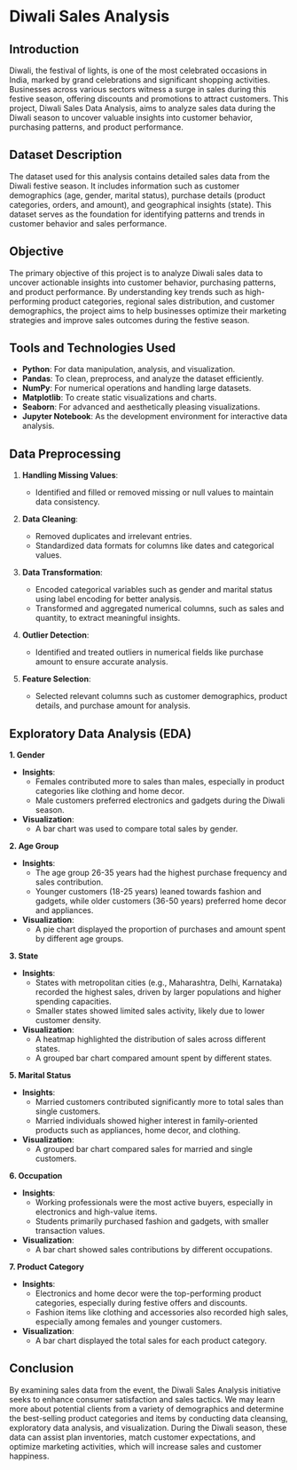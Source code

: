 # Diwali Sales Analysis

## Introduction
Diwali, the festival of lights, is one of the most celebrated occasions in India, marked by grand celebrations and significant shopping activities. Businesses across various sectors witness a surge in sales during this festive season, offering discounts and promotions to attract customers. This project, Diwali Sales Data Analysis, aims to analyze sales data during the Diwali season to uncover valuable insights into customer behavior, purchasing patterns, and product performance.

## Dataset Description
The dataset used for this analysis contains detailed sales data from the Diwali festive season. It includes information such as customer demographics (age, gender, marital status), purchase details (product categories, orders, and amount), and geographical insights (state). This dataset serves as the foundation for identifying patterns and trends in customer behavior and sales performance.

## Objective
The primary objective of this project is to analyze Diwali sales data to uncover actionable insights into customer behavior, purchasing patterns, and product performance. By understanding key trends such as high-performing product categories, regional sales distribution, and customer demographics, the project aims to help businesses optimize their marketing strategies and improve sales outcomes during the festive season.

## Tools and Technologies Used
* **Python**: For data manipulation, analysis, and visualization.
* **Pandas**: To clean, preprocess, and analyze the dataset efficiently.
* **NumPy**: For numerical operations and handling large datasets.
* **Matplotlib**: To create static visualizations and charts.
* **Seaborn**: For advanced and aesthetically pleasing visualizations.
* **Jupyter Notebook**: As the development environment for interactive data analysis.

## Data Preprocessing
1. **Handling Missing Values**:
   * Identified and filled or removed missing or null values to maintain data consistency.

2. **Data Cleaning**:
   * Removed duplicates and irrelevant entries.
   * Standardized data formats for columns like dates and categorical values.

3. **Data Transformation**:
   * Encoded categorical variables such as gender and marital status using label encoding for better analysis.
   * Transformed and aggregated numerical columns, such as sales and quantity, to extract meaningful insights.

4. **Outlier Detection**:
   * Identified and treated outliers in numerical fields like purchase amount to ensure accurate analysis.

5. **Feature Selection**:
   * Selected relevant columns such as customer demographics, product details, and purchase amount for analysis.

## Exploratory Data Analysis (EDA)
**1. Gender**
* **Insights**:
  * Females contributed more to sales than males, especially in product categories like clothing and home decor.
  * Male customers preferred electronics and gadgets during the Diwali season.
* **Visualization**:
  * A bar chart was used to compare total sales by gender.

**2. Age Group**
* **Insights**:
  * The age group 26-35 years had the highest purchase frequency and sales contribution.
  * Younger customers (18-25 years) leaned towards fashion and gadgets, while older customers (36-50 years) preferred home decor and appliances.
* **Visualization**:
  * A pie chart displayed the proportion of purchases and amount spent by different age groups.

**3. State**
* **Insights**:
  * States with metropolitan cities (e.g., Maharashtra, Delhi, Karnataka) recorded the highest sales, driven by larger populations and higher spending capacities.
  * Smaller states showed limited sales activity, likely due to lower customer density.
* **Visualization**:
  * A heatmap highlighted the distribution of sales across different states.
  * A grouped bar chart compared amount spent by different states.

**5. Marital Status**
* **Insights**:
  * Married customers contributed significantly more to total sales than single customers.
  * Married individuals showed higher interest in family-oriented products such as appliances, home decor, and clothing.
* **Visualization**:
  * A grouped bar chart compared sales for married and single customers.

**6. Occupation**
* **Insights**:
  * Working professionals were the most active buyers, especially in electronics and high-value items.
  * Students primarily purchased fashion and gadgets, with smaller transaction values.
* **Visualization**:
  * A bar chart showed sales contributions by different occupations.

**7. Product Category**
* **Insights**:
  * Electronics and home decor were the top-performing product categories, especially during festive offers and discounts.
  * Fashion items like clothing and accessories also recorded high sales, especially among females and younger customers.
* **Visualization**:
  * A bar chart displayed the total sales for each product category.

## Conclusion
By examining sales data from the event, the Diwali Sales Analysis initiative seeks to enhance consumer satisfaction and sales tactics. We may learn more about potential clients from a variety of demographics and determine the best-selling product categories and items by conducting data cleansing, exploratory data analysis, and visualization. During the Diwali season, these data can assist plan inventories, match customer expectations, and optimize marketing activities, which will increase sales and customer happiness.

